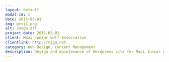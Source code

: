 ```yaml
---
layout: default
modal-id: 1
date: 2015-03-01
img: proj1.png
alt: image-alt
project-date: 2015-03-01
client: Maui Junior Golf Association
clientlink: http://mjga.net
category: Web Design, Content Management
description: Design and maintenance of Wordpress site for Maui Junior Golf Association, a non-profit organization. Manage social media and content creation.
---
```

